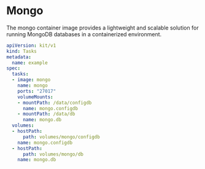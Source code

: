 # Mongo

The mongo container image provides a lightweight and scalable solution for running MongoDB databases in a containerized environment.

```yaml
apiVersion: kit/v1
kind: Tasks
metadata:
  name: example
spec:
  tasks:
  - image: mongo
    name: mongo
    ports: "27017"
    volumeMounts:
    - mountPath: /data/configdb
      name: mongo.configdb
    - mountPath: /data/db
      name: mongo.db
  volumes:
  - hostPath:
      path: volumes/mongo/configdb
    name: mongo.configdb
  - hostPath:
      path: volumes/mongo/db
    name: mongo.db
```

